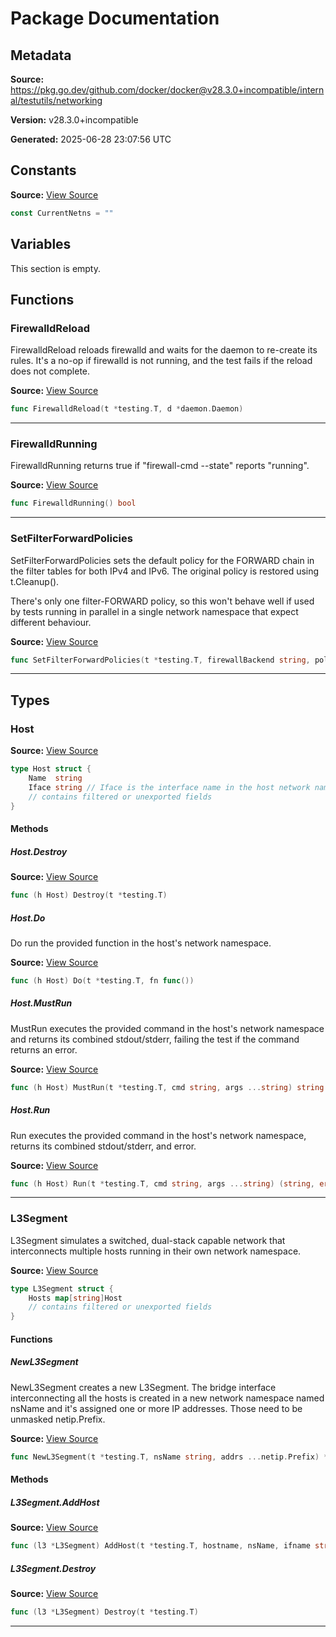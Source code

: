 # Package Documentation

## Metadata

**Source:** https://pkg.go.dev/github.com/docker/docker@v28.3.0+incompatible/internal/testutils/networking

**Version:** v28.3.0+incompatible

**Generated:** 2025-06-28 23:07:56 UTC

## Constants

**Source:** [View Source](https://github.com/docker/docker/blob/v28.3.0/internal/testutils/networking/l3_segment_linux.go#L17)

```go
const CurrentNetns = ""
```

## Variables

This section is empty.

## Functions

### FirewalldReload

FirewalldReload reloads firewalld and waits for the daemon to re-create its rules.
It's a no-op if firewalld is not running, and the test fails if the reload does
not complete.

**Source:** [View Source](https://github.com/docker/docker/blob/v28.3.0/internal/testutils/networking/firewall.go#L110)  

```go
func FirewalldReload(t *testing.T, d *daemon.Daemon)
```

---

### FirewalldRunning

FirewalldRunning returns true if "firewall-cmd --state" reports "running".

**Source:** [View Source](https://github.com/docker/docker/blob/v28.3.0/internal/testutils/networking/firewall.go#L102)  

```go
func FirewalldRunning() bool
```

---

### SetFilterForwardPolicies

SetFilterForwardPolicies sets the default policy for the FORWARD chain in
the filter tables for both IPv4 and IPv6. The original policy is restored
using t.Cleanup().

There's only one filter-FORWARD policy, so this won't behave well if used by
tests running in parallel in a single network namespace that expect different
behaviour.

**Source:** [View Source](https://github.com/docker/docker/blob/v28.3.0/internal/testutils/networking/firewall.go#L33)  

```go
func SetFilterForwardPolicies(t *testing.T, firewallBackend string, policy string)
```

---

## Types

### Host

**Source:** [View Source](https://github.com/docker/docker/blob/v28.3.0/internal/testutils/networking/l3_segment_linux.go#L94)  

```go
type Host struct {
	Name  string
	Iface string // Iface is the interface name in the host network namespace.
	// contains filtered or unexported fields
}
```

#### Methods

##### Host.Destroy

**Source:** [View Source](https://github.com/docker/docker/blob/v28.3.0/internal/testutils/networking/l3_segment_linux.go#L174)  

```go
func (h Host) Destroy(t *testing.T)
```

##### Host.Do

Do run the provided function in the host's network namespace.

**Source:** [View Source](https://github.com/docker/docker/blob/v28.3.0/internal/testutils/networking/l3_segment_linux.go#L146)  

```go
func (h Host) Do(t *testing.T, fn func())
```

##### Host.MustRun

MustRun executes the provided command in the host's network namespace
and returns its combined stdout/stderr, failing the test if the
command returns an error.

**Source:** [View Source](https://github.com/docker/docker/blob/v28.3.0/internal/testutils/networking/l3_segment_linux.go#L135)  

```go
func (h Host) MustRun(t *testing.T, cmd string, args ...string) string
```

##### Host.Run

Run executes the provided command in the host's network namespace,
returns its combined stdout/stderr, and error.

**Source:** [View Source](https://github.com/docker/docker/blob/v28.3.0/internal/testutils/networking/l3_segment_linux.go#L123)  

```go
func (h Host) Run(t *testing.T, cmd string, args ...string) (string, error)
```

---

### L3Segment

L3Segment simulates a switched, dual-stack capable network that
interconnects multiple hosts running in their own network namespace.

**Source:** [View Source](https://github.com/docker/docker/blob/v28.3.0/internal/testutils/networking/l3_segment_linux.go#L33)  

```go
type L3Segment struct {
	Hosts map[string]Host
	// contains filtered or unexported fields
}
```

#### Functions

##### NewL3Segment

NewL3Segment creates a new L3Segment. The bridge interface interconnecting
all the hosts is created in a new network namespace named nsName and it's
assigned one or more IP addresses. Those need to be unmasked netip.Prefix.

**Source:** [View Source](https://github.com/docker/docker/blob/v28.3.0/internal/testutils/networking/l3_segment_linux.go#L41)  

```go
func NewL3Segment(t *testing.T, nsName string, addrs ...netip.Prefix) *L3Segment
```

#### Methods

##### L3Segment.AddHost

**Source:** [View Source](https://github.com/docker/docker/blob/v28.3.0/internal/testutils/networking/l3_segment_linux.go#L64)  

```go
func (l3 *L3Segment) AddHost(t *testing.T, hostname, nsName, ifname string, addrs ...netip.Prefix)
```

##### L3Segment.Destroy

**Source:** [View Source](https://github.com/docker/docker/blob/v28.3.0/internal/testutils/networking/l3_segment_linux.go#L86)  

```go
func (l3 *L3Segment) Destroy(t *testing.T)
```

---

